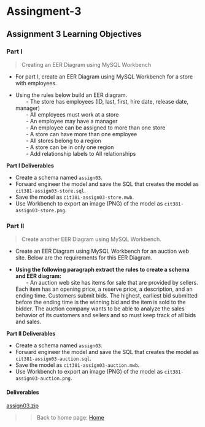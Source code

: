 # Assingment-3

## Assignment 3 Learning Objectives

### Part I
> Creating an EER Diagram using MySQL Workbench

- For part I, create an EER Diagram using MySQL Workbench for a store with employees.

- Using the rules below build an EER diagram.  
&nbsp;&nbsp;&nbsp;&nbsp;&nbsp;&nbsp;  - The store has employees (ID, last, first, hire date, release date, manager)  
&nbsp;&nbsp;&nbsp;&nbsp;&nbsp;&nbsp;  - All employees must work at a store  
&nbsp;&nbsp;&nbsp;&nbsp;&nbsp;&nbsp;  - An employee may have a manager  
&nbsp;&nbsp;&nbsp;&nbsp;&nbsp;&nbsp;  - An employee can be assigned to more than one store  
&nbsp;&nbsp;&nbsp;&nbsp;&nbsp;&nbsp;  - A store can have more than one employee  
&nbsp;&nbsp;&nbsp;&nbsp;&nbsp;&nbsp;  - All stores belong to a region  
&nbsp;&nbsp;&nbsp;&nbsp;&nbsp;&nbsp;  - A store can be in only one region  
&nbsp;&nbsp;&nbsp;&nbsp;&nbsp;&nbsp;  - Add relationship labels to All relationships  

**Part I Deliverables**
- Create a schema named `assign03`.
- Forward engineer the model and save the SQL that creates the model as `cit381-assign03-store.sql`.
- Save the model as `cit381-assign03-store.mwb`.
- Use Workbench to export an image (PNG) of the model as `cit381-assign03-store.png`.


### Part II
> Create another EER Diagram using MySQL Workbench.

- Create an EER Diagram using MySQL Workbench for an auction web site. Below are the requirements for this EER Diagram.

- **Using the following paragraph extract the rules to create a schema and EER diagram:**  
&nbsp;&nbsp;&nbsp;&nbsp;&nbsp;&nbsp; - An auction web site has items for sale that are provided by sellers. Each item has an opening price, a reserve price, a description, and an ending time. Customers submit bids. The highest, earliest bid submitted before the ending time is the winning bid and the item is sold to the bidder. The auction company wants to be able to analyze the sales behavior of its customers and sellers and so must keep track of all bids and sales.  

**Part II Deliverables**
- Create a schema named `assign03`.
- Forward engineer the model and save the SQL that creates the model as `cit381-assign03-auction.sql`.  
- Save the model as `cit381-assign03-auction.mwb`.
- Use Workbench to export an image (PNG) of the model as `cit381-assign03-auction.png`.

#### Deliverables
[assign03.zip](https://github.com/rweston233/Assingment-3/blob/main/assign03.zip)

>> Back to home page:
[Home](https://rweston233.github.io/)
